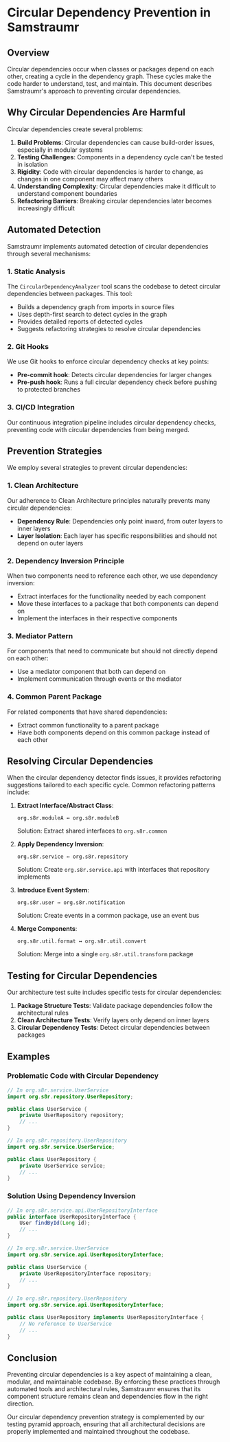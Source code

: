# Circular Dependency Prevention in Samstraumr

## Overview

Circular dependencies occur when classes or packages depend on each other, creating a cycle in the dependency graph. These cycles make the code harder to understand, test, and maintain. This document describes Samstraumr's approach to preventing circular dependencies.

## Why Circular Dependencies Are Harmful

Circular dependencies create several problems:

1. **Build Problems**: Circular dependencies can cause build-order issues, especially in modular systems
2. **Testing Challenges**: Components in a dependency cycle can't be tested in isolation
3. **Rigidity**: Code with circular dependencies is harder to change, as changes in one component may affect many others
4. **Understanding Complexity**: Circular dependencies make it difficult to understand component boundaries
5. **Refactoring Barriers**: Breaking circular dependencies later becomes increasingly difficult

## Automated Detection

Samstraumr implements automated detection of circular dependencies through several mechanisms:

### 1. Static Analysis

The `CircularDependencyAnalyzer` tool scans the codebase to detect circular dependencies between packages. This tool:

- Builds a dependency graph from imports in source files
- Uses depth-first search to detect cycles in the graph
- Provides detailed reports of detected cycles
- Suggests refactoring strategies to resolve circular dependencies

### 2. Git Hooks

We use Git hooks to enforce circular dependency checks at key points:

- **Pre-commit hook**: Detects circular dependencies for larger changes
- **Pre-push hook**: Runs a full circular dependency check before pushing to protected branches

### 3. CI/CD Integration

Our continuous integration pipeline includes circular dependency checks, preventing code with circular dependencies from being merged.

## Prevention Strategies

We employ several strategies to prevent circular dependencies:

### 1. Clean Architecture

Our adherence to Clean Architecture principles naturally prevents many circular dependencies:

- **Dependency Rule**: Dependencies only point inward, from outer layers to inner layers
- **Layer Isolation**: Each layer has specific responsibilities and should not depend on outer layers

### 2. Dependency Inversion Principle

When two components need to reference each other, we use dependency inversion:

- Extract interfaces for the functionality needed by each component
- Move these interfaces to a package that both components can depend on
- Implement the interfaces in their respective components

### 3. Mediator Pattern

For components that need to communicate but should not directly depend on each other:

- Use a mediator component that both can depend on
- Implement communication through events or the mediator

### 4. Common Parent Package

For related components that have shared dependencies:

- Extract common functionality to a parent package
- Have both components depend on this common package instead of each other

## Resolving Circular Dependencies

When the circular dependency detector finds issues, it provides refactoring suggestions tailored to each specific cycle. Common refactoring patterns include:

1. **Extract Interface/Abstract Class**:
   ```
   org.s8r.moduleA ↔ org.s8r.moduleB
   ```
   Solution: Extract shared interfaces to `org.s8r.common`

2. **Apply Dependency Inversion**:
   ```
   org.s8r.service ↔ org.s8r.repository
   ```
   Solution: Create `org.s8r.service.api` with interfaces that repository implements

3. **Introduce Event System**:
   ```
   org.s8r.user ↔ org.s8r.notification
   ```
   Solution: Create events in a common package, use an event bus

4. **Merge Components**:
   ```
   org.s8r.util.format ↔ org.s8r.util.convert
   ```
   Solution: Merge into a single `org.s8r.util.transform` package

## Testing for Circular Dependencies

Our architecture test suite includes specific tests for circular dependencies:

1. **Package Structure Tests**: Validate package dependencies follow the architectural rules
2. **Clean Architecture Tests**: Verify layers only depend on inner layers
3. **Circular Dependency Tests**: Detect circular dependencies between packages

## Examples

### Problematic Code with Circular Dependency

```java
// In org.s8r.service.UserService
import org.s8r.repository.UserRepository;

public class UserService {
    private UserRepository repository;
    // ...
}

// In org.s8r.repository.UserRepository
import org.s8r.service.UserService;

public class UserRepository {
    private UserService service;
    // ...
}
```

### Solution Using Dependency Inversion

```java
// In org.s8r.service.api.UserRepositoryInterface
public interface UserRepositoryInterface {
    User findById(Long id);
    // ...
}

// In org.s8r.service.UserService
import org.s8r.service.api.UserRepositoryInterface;

public class UserService {
    private UserRepositoryInterface repository;
    // ...
}

// In org.s8r.repository.UserRepository
import org.s8r.service.api.UserRepositoryInterface;

public class UserRepository implements UserRepositoryInterface {
    // No reference to UserService
    // ...
}
```

## Conclusion

Preventing circular dependencies is a key aspect of maintaining a clean, modular, and maintainable codebase. By enforcing these practices through automated tools and architectural rules, Samstraumr ensures that its component structure remains clean and dependencies flow in the right direction.

Our circular dependency prevention strategy is complemented by our testing pyramid approach, ensuring that all architectural decisions are properly implemented and maintained throughout the codebase.